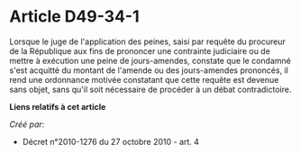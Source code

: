 # Article D49-34-1

Lorsque le juge de l'application des peines, saisi par requête du procureur de la République aux fins de prononcer une
contrainte judiciaire ou de mettre à exécution une peine de jours-amendes, constate que le condamné s'est acquitté du montant
de l'amende ou des jours-amendes prononcés, il rend une ordonnance motivée constatant que cette requête est devenue sans
objet, sans qu'il soit nécessaire de procéder à un débat contradictoire.

**Liens relatifs à cet article**

_Créé par_:

  - Décret n°2010-1276 du 27 octobre 2010 - art. 4

